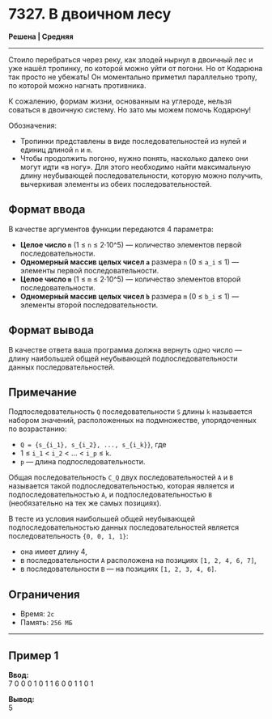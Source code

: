 # 7327. В двоичном лесу

**Решена | Средняя**

---

Стоило перебраться через реку, как злодей нырнул в двоичный лес и уже нашёл тропинку, по которой можно уйти от погони. Но от Кодарюна так просто не убежать! Он моментально приметил параллельно тропу, по которой можно нагнать противника.

К сожалению, формам жизни, основанным на углероде, нельзя соваться в двоичную систему. Но зато мы можем помочь Кодарюну!

Обозначения:
- Тропинки представлены в виде последовательностей из нулей и единиц длиной `n` и `m`.
- Чтобы продолжить погоню, нужно понять, насколько далеко они могут идти «в ногу». Для этого необходимо найти максимальную длину неубывающей последовательности, которую можно получить, вычеркивая элементы из обеих последовательностей.

## Формат ввода

В качестве аргументов функции передаются 4 параметра:

- **Целое число `n`** (1 ≤ `n` ≤ 2·10^5) — количество элементов первой последовательности.
- **Одномерный массив целых чисел `a`** размера `n` (0 ≤ `a_i` ≤ 1) — элементы первой последовательности.
- **Целое число `m`** (1 ≤ `m` ≤ 2·10^5) — количество элементов второй последовательности.
- **Одномерный массив целых чисел `b`** размера `m` (0 ≤ `b_i` ≤ 1) — элементы второй последовательности.

## Формат вывода

В качестве ответа ваша программа должна вернуть одно число — длину наибольшей общей неубывающей подпоследовательности данных последовательностей.

## Примечание

Подпоследовательность `Q` последовательности `S` длины `k` называется набором значений, расположенных на подмножестве, упорядоченных по возрастанию:
- `Q = {s_{i_1}, s_{i_2}, ..., s_{i_k}}`, где
- 1 ≤ `i_1` < `i_2` < ... < `i_p` ≤ `k`.
- `p` — длина подпоследовательности.

Общая последовательность `C_Q` двух последовательностей `A` и `B` называется такой подпоследовательностью, которая является и подпоследовательностью `A`, и подпоследовательностью `B` (необязательно на тех же самых позициях).

В тесте из условия наибольшей общей неубывающей подпоследовательностью данных последовательностей является последовательность `{0, 0, 1, 1}`:

- она имеет длину 4,
- в последовательности `A` расположена на позициях `[1, 2, 4, 6, 7]`,
- в последовательности `B` — на позициях `[1, 2, 3, 4, 6]`.

## Ограничения

- Время: `2c`
- Память: `256 МБ`

---

## Пример 1
**Ввод:**  
7
0 0 0 1 0 1 1
6
0 0 1 1 0 1

**Вывод:**  
5
